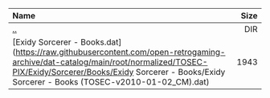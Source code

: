 |Name|Size|
|:---|---:|
|[..](../index.html)|DIR|
|[Exidy Sorcerer - Books.dat](https://raw.githubusercontent.com/open-retrogaming-archive/dat-catalog/main/root/normalized/TOSEC-PIX/Exidy/Sorcerer/Books/Exidy Sorcerer - Books/Exidy Sorcerer - Books (TOSEC-v2010-01-02_CM).dat)|1943|
